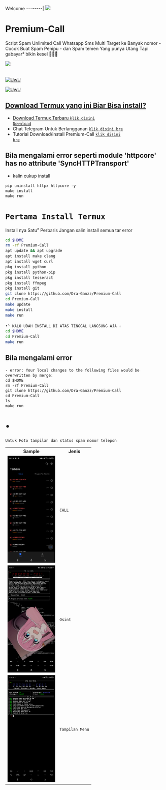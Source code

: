 Welcome
--------|
![](https://media.tenor.com/iVCiM9W7cvYAAAAd/welcome.gif)


# Premium-Call
Script Spam Unlimited Call Whatsapp Sms Multi Target ke Banyak nomor - Cocok Buat Spam Penipu - dan Spam temen Yang punya Utang Tapi gabayar² bikin kesel 😮‍💨🤭

  <img src="https://img.shields.io/github/stars/Dra-Ganzz/Premium-Call?logo=github&style=for-the-badge">
  <br><br>

<p align="center">

  <a href="https://github.com/Dra-Ganzz"><img src="http://readme-typing-svg.herokuapp.com?color=BF00FF&center=true&vCenter=true&multiline=false&lines=Kasih+Star+Dong+^_^" alt="UwU">

 <p align="center">

   <a href="https://github.com/Dra-Ganzz"><img src="http://readme-typing-svg.herokuapp.com?color=FFD700&center=true&vCenter=true&multiline=false&lines=Duar+Follow+github+Vindra+Ganzz+Dong+^_^" alt="UwU">


## Download Termux yang ini Biar Bisa install?
- Download Termux Terbaru <code><a href="https://f-droid.org/repo/com.termux_1021.apk">klik disini Download</a></code>
- Chat Telegram Untuk Berlangganan <code><a href="https://t.me/vindraganzz">klik disini bre</a></code>
- Tutorial Download/install Premium-Call <code><a href="https://jumpshare.com/s/Cz3EFAjSBeBerejhuD1b">klik disini bre</a></code>
## Bila mengalami error seperti module 'httpcore' has no attribute 'SyncHTTPTransport'
- kalin cukup install
```
pip uninstall httpx httpcore -y
make install
make run
```
# `Pertama Install Termux`
Install nya Satu² Perbaris Jangan salin install semua tar error
```bash
cd $HOME
rm -rf Premium-Call
apt update && apt upgrade
apt install make clang
apt install wget curl
pkg install python
pkg install python-pip
pkg install tesseract
pkg install ffmpeg
pkg install git
git clone https://github.com/Dra-Ganzz/Premium-Call
cd Premium-Call
make update
make install
make run

•^ KALO UDAH INSTALL DI ATAS TINGGAL LANGSUNG AJA ↓
cd $HOME
cd Premium-Call
make run
```

</details>

## Bila mengalami error
```
- error: Your local changes to the following files would be overwritten by merge:
cd $HOME
rm -rf Premium-Call
git clone https://github.com/Dra-Ganzz/Premium-Call
cd Premium-Call
ls
make run
```

# `•`
`Untuk Foto tampilan dan status spam nomor telepon`
<div align="center">
<table>
  <tr>
    <th>Sample</th>
    <th>Jenis</th>
  </tr>
  <tr>
    <td><img src="https://github.com/Dra-Ganzz/SERVERS/blob/main/Premium-Call/Otp_prem.png" alt="Gambar 1" width="150"></td>
    <td><code>CALL</code></td>
  </tr>
  <tr>
    <td><img src="https://github.com/Dra-Ganzz/SERVERS/blob/main/Premium-Call/IMG-20250404-WA0013.jpg" alt="Gambar 2" width="150"></td>
</td>
    <td><code>Osint</code></td>
  </tr>
  <tr>
    <td><img src="https://github.com/Dra-Ganzz/SERVERS/blob/main/Premium-Call/menu_prem.png" alt="Gambar 2" width="150"></td>
    <td><code>Tampilan Menu</code></td>
  </tr>
</table></div>
